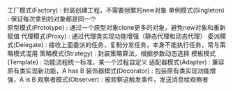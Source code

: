 工厂模式(Factory)    : 封装创建工程，不需要频繁的new对象
单例模式(Singleton)  : 保证每次拿到的对象都是同一个  
原型模式(Prototype)  : 通过一个原型对象clone更多的对象，避免new对象和重新赋值
代理模式(Proxy)      : 通过代理类实现功能增强（静态代理和动态代理）
委派模式(Delegate)   : 接收上面委派的任务，复制分发任务，本身不能执行任务，常与策略模式混用
策略模式(Strategy)   : 封装策略算法，根据参数动态选择
模板模式(Template)   : 功能流程统一标准，某一个过程自定义
适配器模式(Adapter)   : 兼容原有类实现新功能，A has B
装饰器模式(Decorator) : 包装原有类实现功能增强，A is B
观察者模式(Observer)  : 被观察这触发事件，发送消息给观察者